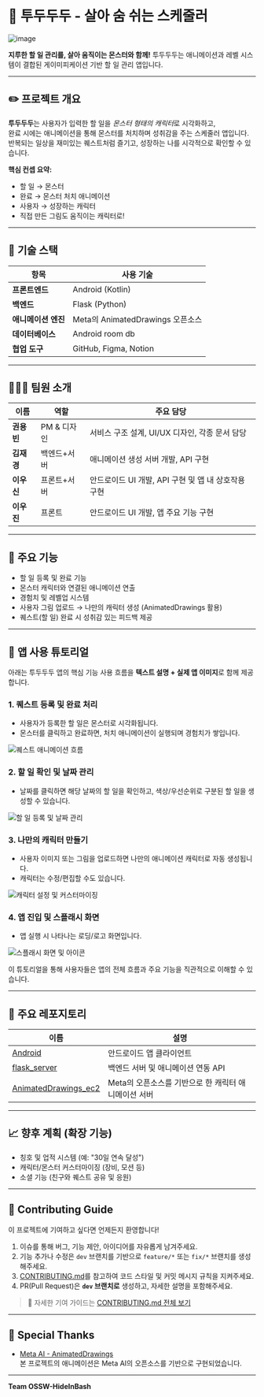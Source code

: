 # 📝 투두두두 - 살아 숨 쉬는 스케줄러

![image](https://github.com/user-attachments/assets/fbe1aff8-ce7a-4cdd-9179-d4b1fcba3bd8)


**지루한 할 일 관리를, 살아 움직이는 몬스터와 함께!**
투두두두는 애니메이션과 레벨 시스템이 결합된 게이미피케이션 기반 할 일 관리 앱입니다.

---

## ✏️ 프로젝트 개요

**투두두두**는 사용자가 입력한 할 일을 *몬스터 형태의 캐릭터*로 시각화하고,  
완료 시에는 애니메이션을 통해 몬스터를 처치하며 성취감을 주는 스케줄러 앱입니다.  
반복되는 일상을 재미있는 퀘스트처럼 즐기고, 성장하는 나를 시각적으로 확인할 수 있습니다.

**핵심 컨셉 요약:**
- 할 일 → 몬스터
- 완료 → 몬스터 처치 애니메이션
- 사용자 → 성장하는 캐릭터
- 직접 만든 그림도 움직이는 캐릭터로!

---

## 🔧 기술 스택

| 항목 | 사용 기술 |
|------|------------|
| **프론트엔드** | Android (Kotlin) |
| **백엔드** | Flask (Python) |
| **애니메이션 엔진** | Meta의 AnimatedDrawings 오픈소스 |
| **데이터베이스** | Android room db |
| **협업 도구** | GitHub, Figma, Notion |

---

## 🧑‍🤝‍🧑 팀원 소개

| 이름 | 역할 | 주요 담당 |
|------|------|-----------|
| **권용빈** | PM & 디자인 | 서비스 구조 설계, UI/UX 디자인, 각종 문서 담당 |
| **김재경** | 백엔드+서버 | 애니메이션 생성 서버 개발, API 구현 |
| **이우신** | 프론트+서버 | 안드로이드 UI 개발, API 구현 및 앱 내 상호작용 구현 |
| **이우진** | 프론트 | 안드로이드 UI 개발, 앱 주요 기능 구현 |

---

## 🧩 주요 기능

- 할 일 등록 및 완료 기능
- 몬스터 캐릭터와 연결된 애니메이션 연출
- 경험치 및 레벨업 시스템
- 사용자 그림 업로드 → 나만의 캐릭터 생성 (AnimatedDrawings 활용)
- 퀘스트(할 일) 완료 시 성취감 있는 피드백 제공

---
## 🧪 앱 사용 튜토리얼

아래는 투두두두 앱의 핵심 기능 사용 흐름을 **텍스트 설명 + 실제 앱 이미지**로 함께 제공합니다.


### 1. 퀘스트 등록 및 완료 처리

- 사용자가 등록한 할 일은 몬스터로 시각화됩니다.
- 몬스터를 클릭하고 완료하면, 처치 애니메이션이 실행되며 경험치가 쌓입니다.

![퀘스트 애니메이션 흐름](./a3eb2fbd-9a0a-40ba-a911-6d3f5799fac4.png)


### 2. 할 일 확인 및 날짜 관리

- 날짜를 클릭하면 해당 날짜의 할 일을 확인하고, 색상/우선순위로 구분된 할 일을 생성할 수 있습니다.

![할 일 등록 및 날짜 관리](./81747f16-761c-4e26-948e-f11a36a38b59.png)


### 3. 나만의 캐릭터 만들기

- 사용자 이미지 또는 그림을 업로드하면 나만의 애니메이션 캐릭터로 자동 생성됩니다.
- 캐릭터는 수정/편집할 수도 있습니다.

![캐릭터 설정 및 커스터마이징](./9c53ea79-a871-418f-8881-b31657fc140d.png)


### 4. 앱 진입 및 스플래시 화면

- 앱 실행 시 나타나는 로딩/로고 화면입니다.

![스플래시 화면 및 아이콘](./e81ea5ce-6fef-44f7-b0f6-24bf9b8b48b0.png)


이 튜토리얼을 통해 사용자들은 앱의 전체 흐름과 주요 기능을 직관적으로 이해할 수 있습니다.


---
## 📁 주요 레포지토리

| 이름 | 설명 |
|------|------|
| [Android](https://github.com/OSSW-HideInBash/Android) | 안드로이드 앱 클라이언트 |
| [flask_server](https://github.com/OSSW-HideInBash/flask_server) | 백엔드 서버 및 애니메이션 연동 API |
| [AnimatedDrawings_ec2](https://github.com/OSSW-HideInBash/AnimatedDrawings_ec2) | Meta의 오픈소스를 기반으로 한 캐릭터 애니메이션 서버 |

---

## 📈 향후 계획 (확장 기능)

- 칭호 및 업적 시스템 (예: "30일 연속 달성")
- 캐릭터/몬스터 커스터마이징 (장비, 모션 등)
- 소셜 기능 (친구와 퀘스트 공유 및 응원)

---

## 🤝 Contributing Guide

이 프로젝트에 기여하고 싶다면 언제든지 환영합니다!

1. 이슈를 통해 버그, 기능 제안, 아이디어를 자유롭게 남겨주세요.
2. 기능 추가나 수정은 `dev` 브랜치를 기반으로 `feature/*` 또는 `fix/*` 브랜치를 생성해주세요.
3. [CONTRIBUTING.md](https://github.com/OSSW-HideInBash/.github/blob/main/CONTRIBUTING.md)를 참고하여 코드 스타일 및 커밋 메시지 규칙을 지켜주세요.
4. PR(Pull Request)은 **`dev` 브랜치로** 생성하고, 자세한 설명을 포함해주세요.

> 🔗 자세한 기여 가이드는 [CONTRIBUTING.md 전체 보기](https://github.com/OSSW-HideInBash/.github/blob/main/CONTRIBUTING.md)

---

## 🙏 Special Thanks

- [Meta AI - AnimatedDrawings](https://github.com/facebookresearch/AnimatedDrawings)  
  본 프로젝트의 애니메이션은 Meta AI의 오픈소스를 기반으로 구현되었습니다.

---

**Team OSSW-HideInBash**
